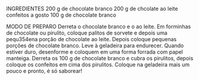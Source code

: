 INGREDIENTES
200 g de chocolate branco
200 g de chcolate ao leite
confeitos a gosto
100 g de chocolate branco

MODO DE PREPARO
Derreta o chocolate branco e o ao leite.
Em forminhas de chocolate ou pirulito, coloque palitos de sorvete e depois uma pequ354ena porção de chocolate ao leite.
Depois coloque pequenas porções de chocolate branco.
Leve à geladeira para endurecer.
Quando estiver duro, desenforme e coloquem em uma forma forrada com papel manteiga.
Derreta os 100 g de chocolate branco e cubra os pirulitos, depois coloque os confeitos em cima dos pirulitos.
Coloque na geladeira mais um pouco e pronto, é só saborear!
